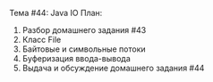 Тема #44: Java IO
План:
1. Разбор домашнего задания #43
2. Класс File
3. Байтовые и символьные потоки
4. Буферизация ввода-вывода
5. Выдача и обсуждение домашнего задания #44
